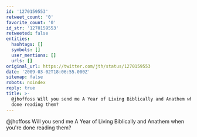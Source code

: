 ```yaml
---
id: '1270159553'
retweet_count: '0'
favorite_count: '0'
id_str: '1270159553'
retweeted: false
entities:
  hashtags: []
  symbols: []
  user_mentions: []
  urls: []
original_url: https://twitter.com/jth/status/1270159553
date: '2009-03-02T18:06:55.000Z'
sitemap: false
robots: noindex
reply: true
title: >-
  @jhoffoss Will you send me A Year of Living Biblically and Anathem when you're
  done reading them?
---
```


@jhoffoss Will you send me A Year of Living Biblically and Anathem when you're done reading them?